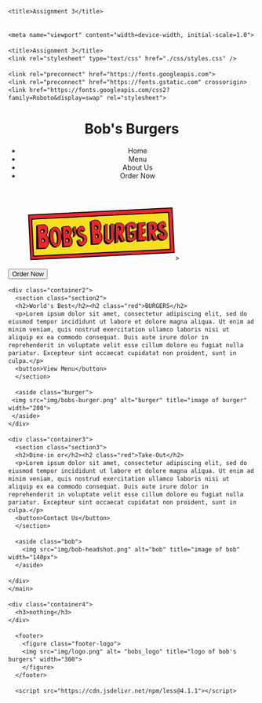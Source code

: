 <!DOCTYPE html>
<html lang="en">
  <head>
    <meta charset="utf-8">
    
    <title>Assignment 3</title>

   
    <meta name="viewport" content="width=device-width, initial-scale=1.0">
   
    <title>Assignment 3</title>
    <link rel="stylesheet" type="text/css" href="./css/styles.css" />

    <link rel="preconnect" href="https://fonts.googleapis.com">
    <link rel="preconnect" href="https://fonts.gstatic.com" crossorigin>
    <link href="https://fonts.googleapis.com/css2?family=Roboto&display=swap" rel="stylesheet"> 
   
 
  </head>
  
  <body>
    <header>  
      <h1>Bob's Burgers</h1>
      <nav>
      <ul>
        <li>Home</li>
        <li>Menu</li>
        <li>About Us</li>
        <li class="red">Order Now</li>
      </ul>
    </nav>
   </header>
   
   <main>
     <div class="container1">
       <div class="background1" style="background-image: url('img/banner-bg.png');"> 
       <section class="section1">
      <figure class="main-logo">
      <img src="img/logo.png" alt= "bobs_logo" title="logo of bob's burgers" width= "300">>
      </figure>
      <button>Order Now</button>
      </section>
      </div>
      </div>
    

    <div class="container2">
      <section class="section2">
      <h2>World's Best</h2><h2 class="red">BURGERS</h2>
      <p>Lorem ipsum dolor sit amet, consectetur adipiscing elit, sed do eiusmod tempor incididunt ut labore et dolore magna aliqua. Ut enim ad minim veniam, quis nostrud exercitation ullamco laboris nisi ut aliquip ex ea commodo consequat. Duis aute irure dolor in reprehenderit in voluptate velit esse cillum dolore eu fugiat nulla pariatur. Excepteur sint occaecat cupidatat non proident, sunt in culpa.</p>
      <button>View Menu</button>
      </section>

      <aside class="burger">
     <img src="img/bobs-burger.png" alt="burger" title="image of burger" width="200"> 
     </aside>
    </div>
     
    <div class="container3">
      <section class="section3">
      <h2>Dine-in or</h2><h2 class="red">Take-Out</h2>
      <p>Lorem ipsum dolor sit amet, consectetur adipiscing elit, sed do eiusmod tempor incididunt ut labore et dolore magna aliqua. Ut enim ad minim veniam, quis nostrud exercitation ullamco laboris nisi ut aliquip ex ea commodo consequat. Duis aute irure dolor in reprehenderit in voluptate velit esse cillum dolore eu fugiat nulla pariatur. Excepteur sint occaecat cupidatat non proident, sunt in culpa.</p>
      <button>Contact Us</button>
      </section>

      <aside class="bob">
        <img src="img/bob-headshot.png" alt="bob" title="image of bob" width="140px">
      </aside>

    </div>
    </main>

    <div class="container4">
      <h3>nothing</h3>
    </div>

      <footer>
        <figure class="footer-logo">
        <img src="img/logo.png" alt= "bobs_logo" title="logo of bob's burgers" width="300">
        </figure>
      </footer>

      <script src="https://cdn.jsdelivr.net/npm/less@4.1.1"></script>
  </body>
</html>
